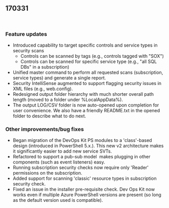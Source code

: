 ﻿## 170331 
 
### Feature updates  
* Introduced capability to target specific controls and service types in security scans 
	* Controls can be scanned by tags (e.g., controls tagged with "SOX") 
	* Controls can be scanned for specific service type (e.g., "all SQL DBs" in a subscription) 
* Unified master command to perform all requested scans (subscription, service types) and generate a single report. 
* Security IntelliSense augmented to support flagging security issues in XML files (e.g., web.config). 
* Redesigned output folder hierarchy with much shorter overall path length (moved to a folder under %LocalAppData%). 
* The output LOG/CSV folder is now auto-opened upon completion for user convenience. We also have a friendly README.txt in the opened folder to describe what to do next. 
 
### Other improvements/bug fixes 
* Began migration of the DevOps Kit PS modules to a 'class'-based design (introduced in PowerShell 5.x.). This new v2 architecture makes it significantly easier to add new service SVTs. 
* Refactored to support a pub-sub model  makes plugging in other components (such as event listeners) easy.  
* Running subscription security checks now require only 'Reader' permissions on the subscription. 
* Added support for scanning 'classic' resource types in subscription security check.  
* Fixed an issue in the installer pre-requisite check. Dev Ops Kit now works even if multiple Azure PowerShell versions are present (so long as the default version used is compatible). 
 